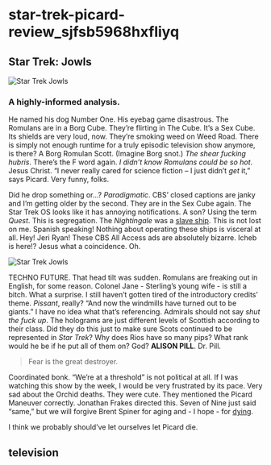 # star-trek-picard-review\_sjfsb5968hxfliyq

## Star Trek: Jowls

![Star Trek Jowls](https://i.snap.as/v7sn60X.png)

### A highly-informed analysis.

He named his dog Number One. His eyebag game disastrous. The Romulans are in a Borg Cube. They’re flirting in The Cube. It’s a Sex Cube. Its shields are very loud, now. They’re smoking weed on Weed Road. There is simply not enough runtime for a truly episodic television show anymore, is there? A Borg Romulan Scott. \(Imagine Borg snot.\) _The shear fucking hubris_. There’s the F word again. _I didn’t know Romulans could be so hot_. Jesus Christ. “I never really cared for science fiction – I just didn’t _get_ it,” says Picard. Very funny, folks.

Did he drop something or...? _Paradigmatic_. CBS’ closed captions are janky and I’m getting older by the second. They are in the Sex Cube again. The Star Trek OS looks like it has annoying notifications. A son? Using the term _Quest_. This is segregation. The _Nightingale_ was a [slave ship](http://www.bruzelius.info/Nautica/Ships/Clippers/Nightingale%281851%29.html). This is not lost on me. Spanish speaking! Nothing about operating these ships is visceral at all. Hey! Jeri Ryan! These CBS All Access ads are absolutely bizarre. Icheb is here!? Jesus what a coincidence. Oh.

![Star Trek Jowls](https://i.snap.as/m7hZ1W0.png)

TECHNO FUTURE. That head tilt was sudden. Romulans are freaking out in English, for some reason. Colonel Jane - Sterling’s young wife - is still a bitch. What a surprise. I still haven’t gotten tired of the introductory credits’ theme. _Pissant_, really? “And now the windmills have turned out to be giants.” I have no idea what that’s referencing. Admirals should not say _shut the fuck up_. The holograms are just different levels of Scottish according to their class. Did they do this just to make sure Scots continued to be represented in _Star Trek_? Why does Rios have so many pips? What rank would he be if he put all of them on? God? **ALISON PILL**. Dr. Pill.

> Fear is the great destroyer.

Coordinated bonk. “We’re at a threshold” is not political at all. If I was watching this show by the week, I would be very frustrated by its pace. Very sad about the Orchid deaths. They were cute. They mentioned the Picard Maneuver correctly. Jonathan Frakes directed this. Seven of Nine just said “same,” but we will forgive Brent Spiner for aging and - I hope - for [dying](https://www.digitalspy.com/tv/ustv/a31959862/star-trek-picard-brent-spiner-finished-playing-data/).

I think we probably should’ve let ourselves let Picard die.

## television

